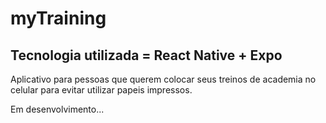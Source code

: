 # myTraining

## Tecnologia utilizada = React Native + Expo

Aplicativo para pessoas que querem colocar seus treinos de academia no celular para evitar utilizar papeis impressos.

Em desenvolvimento...
